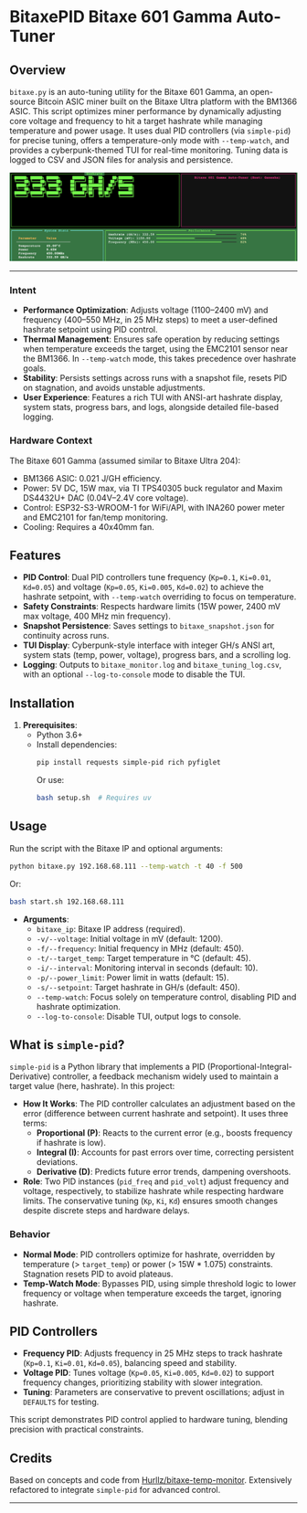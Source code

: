 # BitaxePID Bitaxe 601 Gamma Auto-Tuner

## Overview

`bitaxe.py` is an auto-tuning utility for the Bitaxe 601 Gamma, an open-source Bitcoin ASIC miner built on the Bitaxe Ultra platform with the BM1366 ASIC. This script optimizes miner performance by dynamically adjusting core voltage and frequency to hit a target hashrate while managing temperature and power usage. It uses dual PID controllers (via `simple-pid`) for precise tuning, offers a temperature-only mode with `--temp-watch`, and provides a cyberpunk-themed TUI for real-time monitoring. Tuning data is logged to CSV and JSON files for analysis and persistence.

![example running](screenshot2.png)

---

### Intent
- **Performance Optimization**: Adjusts voltage (1100–2400 mV) and frequency (400–550 MHz, in 25 MHz steps) to meet a user-defined hashrate setpoint using PID control.
- **Thermal Management**: Ensures safe operation by reducing settings when temperature exceeds the target, using the EMC2101 sensor near the BM1366. In `--temp-watch` mode, this takes precedence over hashrate goals.
- **Stability**: Persists settings across runs with a snapshot file, resets PID on stagnation, and avoids unstable adjustments.
- **User Experience**: Features a rich TUI with ANSI-art hashrate display, system stats, progress bars, and logs, alongside detailed file-based logging.

### Hardware Context
The Bitaxe 601 Gamma (assumed similar to Bitaxe Ultra 204):
- BM1366 ASIC: 0.021 J/GH efficiency.
- Power: 5V DC, 15W max, via TI TPS40305 buck regulator and Maxim DS4432U+ DAC (0.04V–2.4V core voltage).
- Control: ESP32-S3-WROOM-1 for WiFi/API, with INA260 power meter and EMC2101 for fan/temp monitoring.
- Cooling: Requires a 40x40mm fan.

## Features

- **PID Control**: Dual PID controllers tune frequency (`Kp=0.1`, `Ki=0.01`, `Kd=0.05`) and voltage (`Kp=0.05`, `Ki=0.005`, `Kd=0.02`) to achieve the hashrate setpoint, with `--temp-watch` overriding to focus on temperature.
- **Safety Constraints**: Respects hardware limits (15W power, 2400 mV max voltage, 400 MHz min frequency).
- **Snapshot Persistence**: Saves settings to `bitaxe_snapshot.json` for continuity across runs.
- **TUI Display**: Cyberpunk-style interface with integer GH/s ANSI art, system stats (temp, power, voltage), progress bars, and a scrolling log.
- **Logging**: Outputs to `bitaxe_monitor.log` and `bitaxe_tuning_log.csv`, with an optional `--log-to-console` mode to disable the TUI.

## Installation

1. **Prerequisites**:
   - Python 3.6+
   - Install dependencies:
     ```bash
     pip install requests simple-pid rich pyfiglet
     ```
     Or use:
     ```bash
     bash setup.sh  # Requires uv
     ```

## Usage

Run the script with the Bitaxe IP and optional arguments:
```bash
python bitaxe.py 192.168.68.111 --temp-watch -t 40 -f 500
```
Or:
```bash
bash start.sh 192.168.68.111
```

- **Arguments**:
  - `bitaxe_ip`: Bitaxe IP address (required).
  - `-v/--voltage`: Initial voltage in mV (default: 1200).
  - `-f/--frequency`: Initial frequency in MHz (default: 450).
  - `-t/--target_temp`: Target temperature in °C (default: 45).
  - `-i/--interval`: Monitoring interval in seconds (default: 10).
  - `-p/--power_limit`: Power limit in watts (default: 15).
  - `-s/--setpoint`: Target hashrate in GH/s (default: 450).
  - `--temp-watch`: Focus solely on temperature control, disabling PID and hashrate optimization.
  - `--log-to-console`: Disable TUI, output logs to console.

## What is `simple-pid`?

`simple-pid` is a Python library that implements a PID (Proportional-Integral-Derivative) controller, a feedback mechanism widely used to maintain a target value (here, hashrate). In this project:
- **How It Works**: The PID controller calculates an adjustment based on the error (difference between current hashrate and setpoint). It uses three terms:
  - **Proportional (P)**: Reacts to the current error (e.g., boosts frequency if hashrate is low).
  - **Integral (I)**: Accounts for past errors over time, correcting persistent deviations.
  - **Derivative (D)**: Predicts future error trends, dampening overshoots.
- **Role**: Two PID instances (`pid_freq` and `pid_volt`) adjust frequency and voltage, respectively, to stabilize hashrate while respecting hardware limits. The conservative tuning (`Kp`, `Ki`, `Kd`) ensures smooth changes despite discrete steps and hardware delays.

### Behavior
- **Normal Mode**: PID controllers optimize for hashrate, overridden by temperature (> `target_temp`) or power (> 15W * 1.075) constraints. Stagnation resets PID to avoid plateaus.
- **Temp-Watch Mode**: Bypasses PID, using simple threshold logic to lower frequency or voltage when temperature exceeds the target, ignoring hashrate.

## PID Controllers

- **Frequency PID**: Adjusts frequency in 25 MHz steps to track hashrate (`Kp=0.1`, `Ki=0.01`, `Kd=0.05`), balancing speed and stability.
- **Voltage PID**: Tunes voltage (`Kp=0.05`, `Ki=0.005`, `Kd=0.02`) to support frequency changes, prioritizing stability with slower integration.
- **Tuning**: Parameters are conservative to prevent oscillations; adjust in `DEFAULTS` for testing.

This script demonstrates PID control applied to hardware tuning, blending precision with practical constraints.

## Credits

Based on concepts and code from [Hurllz/bitaxe-temp-monitor](https://github.com/Hurllz/bitaxe-temp-monitor/). Extensively refactored to integrate `simple-pid` for advanced control.

---
